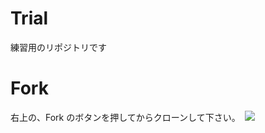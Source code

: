 # Trial
練習用のリポジトリです

# Fork 

右上の、Fork のボタンを押してからクローンして下さい。　![](https://upload.wikimedia.org/wikipedia/commons/3/38/GitHub_Fork_Button.png)
